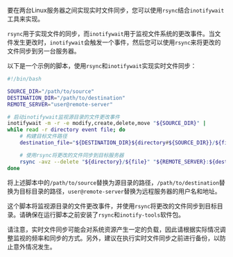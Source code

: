 要在两台Linux服务器之间实现实时文件同步，您可以使用`rsync`结合`inotifywait`工具来实现。

`rsync`用于实现文件的同步，而`inotifywait`用于监视文件系统的更改事件。当文件发生更改时，`inotifywait`会触发一个事件，然后您可以使用`rsync`来将更改的文件同步到另一台服务器。

以下是一个示例的脚本，使用`rsync`和`inotifywait`实现实时文件同步：

```bash
#!/bin/bash

SOURCE_DIR="/path/to/source"
DESTINATION_DIR="/path/to/destination"
REMOTE_SERVER="user@remote-server"

# 启动inotifywait监视源目录的文件更改事件
inotifywait -m -r -e modify,create,delete,move "${SOURCE_DIR}" |
while read -r directory event file; do
    # 构建目标文件路径
    destination_file="${DESTINATION_DIR}${directory#${SOURCE_DIR}}/${file}"

    # 使用rsync将更改的文件同步到目标服务器
    rsync -avz --delete "${directory}/${file}" "${REMOTE_SERVER}:${destination_file}"
done
```

将上述脚本中的`/path/to/source`替换为源目录的路径，`/path/to/destination`替换为目标目录的路径，`user@remote-server`替换为远程服务器的用户名和地址。

这个脚本将监视源目录的文件更改事件，并使用`rsync`将更改的文件同步到目标目录。请确保在运行脚本之前安装了`rsync`和`inotify-tools`软件包。

请注意，实时文件同步可能会对系统资源产生一定的负载，因此请根据实际情况调整监视的频率和同步的方式。另外，建议在执行实时文件同步之前进行备份，以防止意外情况发生。